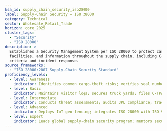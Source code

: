 ```yaml
---
ksa_id: supply_chain_security_iso28000
label: Supply-Chain Security – ISO 28000
category: Technical
sector: Wholesale_Retail_Trade
horizon: core_2025
cluster_tags:
  - "Security"
  - "ISO 28000"
description: >
  Establishes a Security Management System per ISO 28000 to protect cargo,
  facilities, and information throughout the supply chain, including C-TPAT
  criteria and incident response.
source_frameworks:
  - "ISO 28000:2007 Supply-Chain Security Standard"
proficiency_levels:
  - level: Awareness
    indicator: Identifies common cargo-theft risks; verifies seal numbers.
  - level: Basic
    indicator: Maintains visitor logs; secures truck yards; files C-TPAT reports.
  - level: Intermediate
    indicator: Conducts threat assessments; audits 3PL compliance; tracks incident KPIs.
  - level: Advanced
    indicator: Deploys IoT geo-fencing; integrates ISO 28000 with ISO 9001 and 14001; tests contingency plans.
  - level: Expert
    indicator: Leads global supply-chain security program; mentors security managers; passes ISO 28000 certification audit.
---
```

